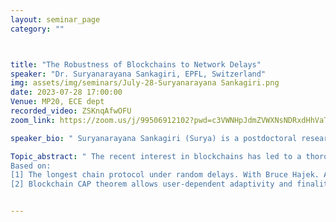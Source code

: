 ```yaml
---
layout: seminar_page
category: ""



title: "The Robustness of Blockchains to Network Delays"  
speaker: "Dr. Suryanarayana Sankagiri, EPFL, Switzerland"
img: assets/img/seminars/July-28-Suryanarayana Sankagiri.png
date: 2023-07-28 17:00:00 
Venue: MP20, ECE dept
recorded_video: ZSKnqAfwOFU
zoom_link: https://zoom.us/j/99506912102?pwd=c3VWNHpJdmZVWXNsNDRxdHhVaTBuZz09

speaker_bio: " Suryanarayana Sankagiri (Surya) is a postdoctoral researcher in the Information and Network Dynamics Lab at EPFL, Switzerland. He received his M.S. and Ph.D. from the University of Illinois at Urbana-Champaign (UIUC) in 2022 and his B.Tech. from IIT Bombay in 2016. Surya is most passionate about studying real-world systems through mathematical modelling and analysis using tools from probability, networks, and optimization. His Ph.D. research covered various facets of blockchain security and efficiency. His current research interest is in designing systems that learn from comparisons and choices, with a particular focus on interactive search and recommendation systems."

Topic_abstract: " The recent interest in blockchains has led to a thorough investigation of their security in the research community. Traditionally, blockchain protocols have been shown to be secure under the assumption that end-to-end network delays are bounded. In this talk, I will discuss some recent research that relaxes this assumption. In particular, I will discuss the security of the longest-chain protocol, used in Bitcoin and other cryptocurrencies, in a network with random, possibly unbounded delays. The analysis of this problem boils down to relatively simple properties of random processes. I will conclude the talk with a broader discussion of the robustness of blockchains under network delay.
Based on:
[1] The longest chain protocol under random delays. With Bruce Hajek. Accepted for publication in Stochastic Systems, 2023.
[2] Blockchain CAP theorem allows user-dependent adaptivity and finality. With Xuechao Wang, Sreeram Kannan and Pramod Viswanath. Published in Financial Cryptography, 2021."


---
```

